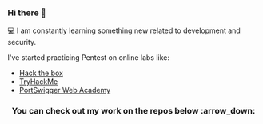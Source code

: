 ### Hi there 👋

:computer: I am constantly learning something new related to development and security. 

I've started practicing Pentest on online labs like:
- [Hack the box](https://www.hackthebox.eu/home/users/profile/189410)
- [TryHackMe](https://tryhackme.com/)
- [PortSwigger Web Academy](https://portswigger.net/web-security)

<h3 align="center">
You can check out my work on the repos below :arrow_down:
  </h3>
<!--
**grmelito/grmelito** is a ✨ _special_ ✨ repository because its `README.md` (this file) appears on your GitHub profile.

Here are some ideas to get you started:

- 🔭 I’m currently working on ...
- 🌱 I’m currently learning ...
- 👯 I’m looking to collaborate on ...
- 🤔 I’m looking for help with ...
- 💬 Ask me about ...
- 📫 How to reach me: ...
- 😄 Pronouns: ...
- ⚡ Fun fact: ...
-->
